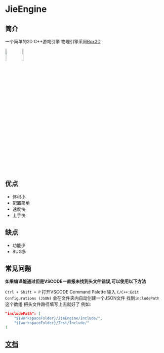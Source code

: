 # JieEngine

## 简介

一个简单的2D C++游戏引擎 物理引擎采用[Box2D](https://box2d.org)

<img src="https://zzhenjie.github.io/JieEngine-Document/Docs/Image/Logo.svg" style="width: 10%;">

<img src="https://box2d.org/images/logo.svg" style="width: 10%;">

## 优点

* 体积小
* 配置简单
* 速度快
* 上手快

## 缺点

* 功能少
* BUG多

## 常见问题

**如果编译能通过但是VSCODE一直报未找到头文件错误,可以使用以下方法**

`Ctrl + Shift + P` 打开VSCODE Command Palette 输入 `C/C++:Edit Configurations (JSON)` 会在文件夹内自动创建一个JSON文件 找到`includePath`这个数组 把头文件路径填写上去就好了 例如:

```json
"includePath": [
    "${workspaceFolder}/JieEngine/Include/",
    "${workspaceFolder}/Test/Include/"
]
```

## [文档](https://zzhenjie.github.io/JieEngine-Document)